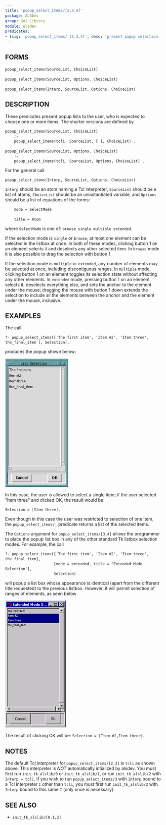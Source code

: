 ```yaml
---
title: 'popup_select_items/[2,3,4]'
package: ALSDev
group: Gui Library
module: alsdev
predicates:
- {sig: 'popup_select_items/ [2,3,4]', desc: 'present popup selection list'}
---
```


## FORMS
```
popup_select_items(SourceList, ChoiceList)

popup_select_items(SourceList, Options, ChoiceList)

popup_select_items(Interp, SourceList, Options, ChoiceList)
```
## DESCRIPTION

These predicates present popup lists to the user, who is expected to choose one or more items. The shorter versions are defined by
```
popup_select_items(SourceList, ChoiceList)
    :-
    popup_select_items(tcli, SourceList, [ ], ChoiceList) .

popup_select_items(SourceList, Options, ChoiceList)
    :-
    popup_select_items(tcli, SourceList, Options, ChoiceList) .
```
For the general call
```
popup_select_items(Interp, SourceList, Options, ChoiceList)
```
`Interp` should be an atom naming a Tcl interpreter, `SourceList` should be a list of atoms, `ChoiceList` should be an uninstantiated variable, and `Options` should be a list of equations of the forms:
```
    mode = SelectMode

    title = Atom
```
where `SelectMode` is one of: `browse single multiple extended`.

If the selection mode is `single` or `browse`, at most one element can be selected in the listbox at once. In both of these modes, clicking button 1 on an element selects it and deselects any other selected item. In `browse` mode it is also possible to drag the selection with button 1.

If the selection mode is `multiple` or `extended`, any number of elements may be selected at once, including discontiguous ranges. In `multiple` mode, clicking button 1 on an element toggles its selection state without affecting any other elements. In `extended` mode, pressing button 1 on an element selects it, deselects everything else, and sets the anchor to the element under the mouse; dragging the mouse with button 1 down extends the selection to include all the elements between the anchor and the element under the mouse, inclusive.

## EXAMPLES

The call
```
?- popup_select_items(['The first item', 'Item #2', 'Item three', the_final_item ], Selection).
```
produces the popup shown below:

![](images/popup_list_select-1.gif)

In this case, the user is allowed to select a single item; if the user selected &quot;Item three&quot; and clicked OK, the result would be:
```
Selection = [Item three].
```
Even though in this case the user was restricted to selection of one item, the `popup_select_items/_` predicate returns a list of the selected items. 

The `Options` argument for `popup_select_items/[3,4]` allows the programmer to place the popup list box in any of the other standard Tk listbox selection modes. For example, the call
```
?- popup_select_items(['The first item', 'Item #2', 'Item three', the_final_item],
                      [mode = extended, title = 'Extended Mode Selection'],
                      Selection).
```
will popup a list box whose appearance is identical (apart from the different title requested) to the previous listbox. However, it will permit selection of ranges of elements, as seen below

![](images/popup_list_choice-2.gif)

The result of clicking OK will be: `Selection = [Item #2,Item three]`.

## NOTES

The default Tcl interpreter for `popup_select_items/[2,3]` is `tcli` as shown above.  This interpreter is *_NOT_* automatically intialized by alsdev.  You must first run `init_tk_alslib/0` or `init_tk_alslib/1`, or run `init_tk_alslib/2` with `Interp = tcli`.  If you wish to run `popup_select_items/3` with `Interp` bound to a Tcl interpreter `I` other than `tcli`, you must first run `init_tk_alslib/2` with `Interp` bound to this same `I` (only once is necessary).

## SEE ALSO

- `init_tk_alslib/[0,1,2]`
